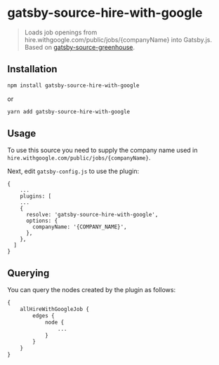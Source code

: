 # gatsby-source-hire-with-google
> Loads job openings from hire.withgoogle.com/public/jobs/{companyName} into Gatsby.js. Based on [gatsby-source-greenhouse](https://github.com/diegolamanno/gatsby-source-greenhouse).

## Installation

```bash
npm install gatsby-source-hire-with-google
```
or
```bash
yarn add gatsby-source-hire-with-google
```

## Usage

To use this source you need to supply the company name used in `hire.withgoogle.com/public/jobs/{companyName}`. 

Next, edit `gatsby-config.js` to use the plugin:
```
{
    ...
    plugins: [
    ...
    {
      resolve: 'gatsby-source-hire-with-google',
      options: {
        companyName: '{COMPANY_NAME}',
      },
    },
  ]
}
```

## Querying

You can query the nodes created by the plugin as follows:
```graphql
{
    allHireWithGoogleJob {
        edges {
            node {
                ...
            }
        }
    }
}
```
